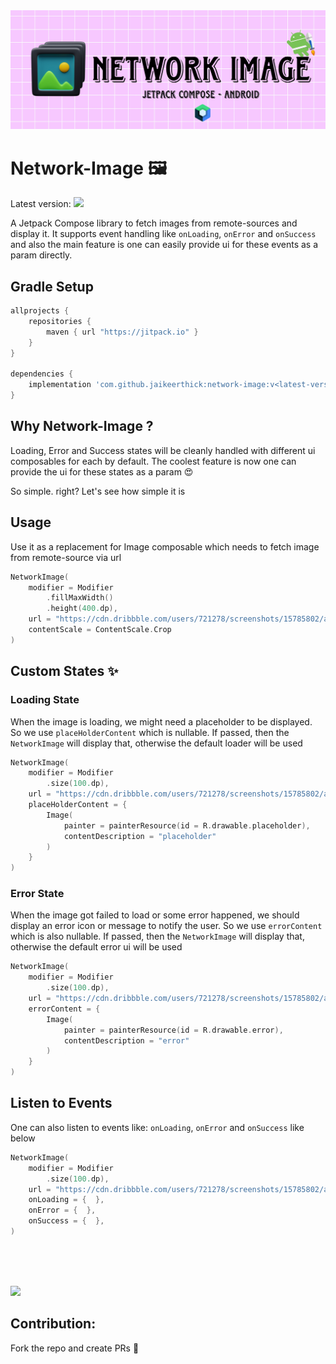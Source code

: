 <img src="https://github.com/jaikeerthick/Network-Image/blob/jaikeerthick-readme-patch1/network-image-poster.jpg">

# Network-Image 🖼️ 
Latest version: [![](https://jitpack.io/v/jaikeerthick/network-image.svg)](https://jitpack.io/#jaikeerthick/network-image)

A Jetpack Compose library to fetch images from remote-sources and display it. It supports event handling like ```onLoading```, ```onError``` and ```onSuccess``` and also the main feature is one can easily provide ui for these events as a param directly.

## Gradle Setup

```gradle
allprojects {
    repositories {
        maven { url "https://jitpack.io" }
    }
}

dependencies {
    implementation 'com.github.jaikeerthick:network-image:v<latest-version>' // sample: v1.0.1
}
```
## Why Network-Image ?

Loading, Error and Success states will be cleanly handled with different ui composables for each by default. The coolest feature is now one can provide
the ui for these states as a param 😍

So simple. right? Let's see how simple it is

## Usage
    
Use it as a replacement for Image composable which needs to fetch image from remote-source via url

```kotlin
NetworkImage(
    modifier = Modifier
        .fillMaxWidth()
        .height(400.dp),
    url = "https://cdn.dribbble.com/users/721278/screenshots/15785802/astronauts_dribbble.png",
    contentScale = ContentScale.Crop
)
```

## Custom States ✨

### Loading State

When the image is loading, we might need a placeholder to be displayed. So we use ```placeHolderContent``` which is nullable. If passed, 
then the ```NetworkImage``` will display that, otherwise the default loader will be used

```kotlin
NetworkImage(
    modifier = Modifier
        .size(100.dp),
    url = "https://cdn.dribbble.com/users/721278/screenshots/15785802/astronauts_dribbble.png",
    placeHolderContent = {
        Image(
            painter = painterResource(id = R.drawable.placeholder),
            contentDescription = "placeholder"
        )
    }
)
```


### Error State

When the image got failed to load or some error happened, we should display an error icon or message to notify the user. So we use ```errorContent``` which is also nullable. If passed, then the ```NetworkImage``` will display that, otherwise the default error ui will be used

```kotlin
NetworkImage(
    modifier = Modifier
        .size(100.dp),
    url = "https://cdn.dribbble.com/users/721278/screenshots/15785802/astronauts_dribbble.png",
    errorContent = {
        Image(
            painter = painterResource(id = R.drawable.error),
            contentDescription = "error"
        )
    }
)
```

## Listen to Events

One can also listen to events like: ```onLoading```, ```onError``` and ```onSuccess``` like below

```kotlin
NetworkImage(
    modifier = Modifier
        .size(100.dp),
    url = "https://cdn.dribbble.com/users/721278/screenshots/15785802/astronauts_dribbble.png",
    onLoading = {  },
    onError = {  },
    onSuccess = {  },
)
```


<br/>
<br/>
<br/>

![](https://forthebadge.com/images/badges/built-with-love.svg)
    
## Contribution:
Fork the repo and create PRs 🦄
